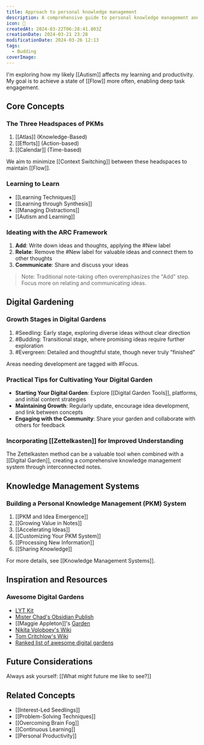 ```yaml
---
title: Approach to personal knowledge management
description: A comprehensive guide to personal knowledge management and learning strategies
icon: 🧠
createdAt: 2024-03-22T06:28:41.803Z
creationDate: 2024-03-21 23:28
modificationDate: 2024-03-26 12:13
tags:
  - Budding
coverImage:
---
```

I'm exploring how my likely [[Autism]] affects my learning and productivity. My goal is to achieve a state of [[Flow]] more often, enabling deep task engagement.

## Core Concepts

### The Three Headspaces of PKMs
1. [[Atlas]] (Knowledge-Based)
2. [[Efforts]] (Action-based)
3. [[Calendar]] (Time-based) 

We aim to minimize [[Context Switching]] between these headspaces to maintain [[Flow]].

### Learning to Learn
- [[Learning Techniques]]
- [[Learning through Synthesis]]
- [[Managing Distractions]]
- [[Autism and Learning]]

### Ideating with the ARC Framework
1. **Add**: Write down ideas and thoughts, applying the #New label
2. **Relate**: Remove the #New label for valuable ideas and connect them to other thoughts
3. **Communicate**: Share and discuss your ideas

> Note: Traditional note-taking often overemphasizes the "Add" step. Focus more on relating and communicating ideas.

## Digital Gardening

### Growth Stages in Digital Gardens
1. #Seedling: Early stage, exploring diverse ideas without clear direction
2. #Budding: Transitional stage, where promising ideas require further exploration
3. #Evergreen: Detailed and thoughtful state, though never truly "finished"

Areas needing development are tagged with #Focus.

### Practical Tips for Cultivating Your Digital Garden
- **Starting Your Digital Garden**: Explore [[Digital Garden Tools]], platforms, and initial content strategies
- **Maintaining Growth**: Regularly update, encourage idea development, and link between concepts
- **Engaging with the Community**: Share your garden and collaborate with others for feedback

### Incorporating [[Zettelkasten]] for Improved Understanding
The Zettelkasten method can be a valuable tool when combined with a [[Digital Garden]], creating a comprehensive knowledge management system through interconnected notes.

## Knowledge Management Systems

### Building a Personal Knowledge Management (PKM) System
1. [[PKM and Idea Emergence]]
2. [[Growing Value in Notes]]
3. [[Accelerating Ideas]]
4. [[Customizing Your PKM System]]
5. [[Processing New Information]]
6. [[Sharing Knowledge]]

For more details, see [[Knowledge Management Systems]].

## Inspiration and Resources

### Awesome Digital Gardens
- [LYT Kit](https://notes.linkingyourthinking.com/Home)
- [Mister Chad's Obsidian Publish](https://publish.obsidian.md/mister_chad/welcome)
- [[Maggie Appleton]]'s [Garden](https://maggieappleton.com/garden)
- [Nikita Voloboev's Wiki](https://wiki.nikiv.dev/)
- [Tom Critchlow's Wiki](https://tomcritchlow.com/wiki/)
- [Ranked list of awesome digital gardens](https://github.com/lyz-code/best-of-digital-gardens)

## Future Considerations
Always ask yourself: [[What might future me like to see?]]

## Related Concepts
- [[Interest-Led Seedlings]]
- [[Problem-Solving Techniques]]
- [[Overcoming Brain Fog]]
- [[Continuous Learning]]
- [[Personal Productivity]]
